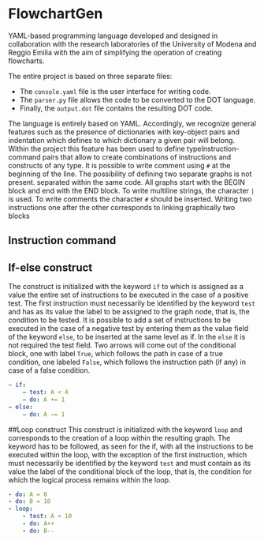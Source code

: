 # FlowchartGen

YAML-based programming language developed and designed in collaboration with the research laboratories of the University of Modena and Reggio Emilia with the aim of simplifying the operation of creating flowcharts.

The entire project is based on three separate files: 
- The `console.yaml` file is the user interface for writing code. 
- The `parser.py` file allows the code to be converted to the DOT language.
- Finally, the `output.dot` file contains the resulting DOT code.

The language is entirely based on YAML. Accordingly, we recognize
general features such as the presence of dictionaries with key-object pairs and indentation
which defines to which dictionary a given pair will belong. Within the project this
feature has been used to define typeInstruction-command pairs that allow
to create combinations of instructions and constructs of any type. 
It is possible to write comment using `#` at the beginning of the line.
The possibility of defining two separate graphs is not present.
separated within the same code. All graphs start with the BEGIN block and end with the
END block. To write multiline strings, the character `|` is used. To write comments
the character `#` should be inserted. Writing two instructions one after the other corresponds to linking
graphically two blocks

## Instruction command

## If-else construct
The construct is initialized with the keyword `if` to which is assigned as a value the entire set of
instructions to be executed in the case of a positive test. The first instruction must necessarily be
identified by the keyword `test` and has as its value the label to be assigned to the graph node, that is, the 
condition to be tested.
It is possible to add a set of instructions to be executed in the case of a negative test by entering them
as the value field of the keyword `else`, to be inserted at the same level as if. In the `else` it is not
required the test field.
Two arrows will come out of the conditional block, one with label `True`, which follows the path in
case of a true condition, one labeled `False`, which follows the instruction path (if any) in
case of a false condition.

```YAML
− if: 
    − test: A < 4
    − do: A += 1
− else:
    − do: A −= 1
```

##Loop construct
This construct is initialized with the keyword `loop` and corresponds to the creation of a loop
within the resulting graph. The keyword has to be followed, as seen for the if,  with all the
instructions to be executed within the loop, with the exception of the first instruction, which must
necessarily be identified by the keyword `test` and must contain as its value the label of the
conditional block of the loop, that is, the condition for which the logical process remains within the loop.

```YAML
- do: A = 0
- do: B = 10
- loop:
    - test: A < 10
    - do: A++
    - do: B--
```
